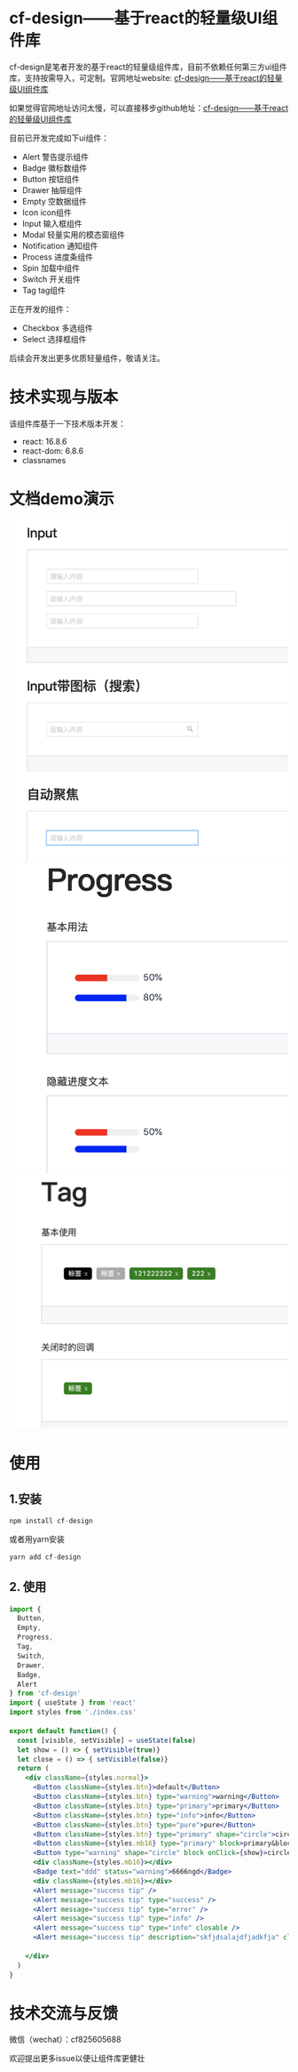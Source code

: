 <!--
 * @Author: your name
 * @Date: 2020-02-22 22:01:08
 * @LastEditTime: 2020-03-23 22:51:29
 * @LastEditors: Please set LastEditors
 * @Description: In User Settings Edit
 * @FilePath: /cf-design/README.md
 -->
# cf-design——基于react的轻量级UI组件库
cf-design是笔者开发的基于react的轻量级组件库，目前不依赖任何第三方ui组件库，支持按需导入，可定制。官网地址website: [cf-design——基于react的轻量级UI组件库](https://liangchaofei.github.io/cf-design/)

如果觉得官网地址访问太慢，可以直接移步github地址：[cf-design——基于react的轻量级UI组件库](https://github.com/liangchaofei/cf-design)

目前已开发完成如下ui组件：
* Alert 警告提示组件
* Badge 徽标数组件
* Button 按钮组件
* Drawer 抽屉组件
* Empty 空数据组件
* Icon icon组件
* Input 输入框组件
* Modal 轻量实用的模态窗组件
* Notification 通知组件
* Process 进度条组件
* Spin 加载中组件
* Switch 开关组件
* Tag tag组件

正在开发的组件：
* Checkbox 多选组件
* Select 选择框组件

后续会开发出更多优质轻量组件，敬请关注。

# 技术实现与版本
该组件库基于一下技术版本开发：
* react: 16.8.6
* react-dom: 6.8.6
* classnames

# 文档demo演示
<img src="01.png" />
<img src="02.png" />
<img src="03.png" />

# 使用

## 1.安装
``` js
npm install cf-design
```
或者用yarn安装
``` js
yarn add cf-design
```
## 2. 使用
``` jsx
import { 
  Button,
  Empty,
  Progress,
  Tag,
  Switch,
  Drawer,
  Badge,
  Alert
} from 'cf-design'
import { useState } from 'react'
import styles from './index.css'

export default function() {
  const [visible, setVisible] = useState(false)
  let show = () => { setVisible(true)}
  let close = () => { setVisible(false)}
  return (
    <div className={styles.normal}>
      <Button className={styles.btn}>default</Button>
      <Button className={styles.btn} type="warning">warning</Button>
      <Button className={styles.btn} type="primary">primary</Button>
      <Button className={styles.btn} type="info">info</Button>
      <Button className={styles.btn} type="pure">pure</Button>
      <Button className={styles.btn} type="primary" shape="circle">circle</Button>
      <Button className={styles.mb16} type="primary" block>primary&block</Button>
      <Button type="warning" shape="circle" block onClick={show}>circle&block</Button>
      <div className={styles.mb16}></div>
      <Badge text="ddd" status="warning">6666ngd</Badge>
      <div className={styles.mb16}></div>
      <Alert message="success tip" />
      <Alert message="success tip" type="success" />
      <Alert message="success tip" type="error" />
      <Alert message="success tip" type="info" />
      <Alert message="success tip" type="info" closable />
      <Alert message="success tip" description="skfjdsalajdfjadkfja" closable type="success" />
 
    </div>
  )
}

```



# 技术交流与反馈
微信（wechat）：cf825605688

欢迎提出更多issue以便让组件库更健壮

